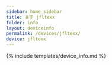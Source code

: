 ```yaml
---
sidebar: home_sidebar
title: 关于 jfltexx
folder: info
layout: deviceinfo
permalink: /devices/jfltexx/
device: jfltexx
---
```

{% include templates/device_info.md %}
